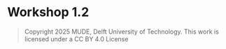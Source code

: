 # Workshop 1.2

> Copyright 2025 MUDE, Delft University of Technology. This work is licensed under a CC BY 4.0 License
